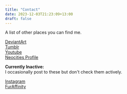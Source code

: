 ```yaml
---
title: "Contact"
date: 2023-12-03T21:23:09+13:00
draft: false
---
```


A list of other places you can find me.  

[DeviantArt](https://rh-enn.deviantart.com)  
[Tumblr](https://australorpus.tumblr.com)  
[Youtube](http://www.youtube.com/@ReaveCleave)  
[Neocities Profile](https://neocities.org/site/rhenn)  

**Currently Inactive:**  
I occasionally post to these but don't check them actively.

[Instagram](https://instagram.com/rh.enn)  
[FurAffinity](https://www.furaffinity.net/user/rhenn/)  